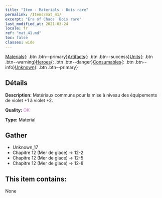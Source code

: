 ```yaml
---
title: "Item - Materials - Bois rare"
permalink: /Items/mat_41/
excerpt: "Era of Chaos  Bois rare"
last_modified_at: 2021-03-24
locale: fr
ref: "mat_41.md"
toc: false
classes: wide
---
```

 [Materials](/fr/Items/){: .btn .btn--primary}[Artifacts](/fr/Items/Artifacts/){: .btn .btn--success}[Units](/fr/Items/Units/){: .btn .btn--warning}[Heroes](/fr/Items/Heroes/){: .btn .btn--danger}[Consumables](/fr/Items/Consumables/){: .btn .btn--info}[Unknown](/fr/Items/Unknown/){: .btn .btn--primary}

## Détails
 **Description:** Matériaux communs pour la mise à niveau des équipements de violet +1 à violet +2.

 **Quality:** <span style="color: #DA70D6">OK</span>

 **Type:** Material

## Gather

*    Unknown_17 
*    Chapitre 12 (Mer de glace) -> 12-2 
*    Chapitre 12 (Mer de glace) -> 12-5 
*    Chapitre 12 (Mer de glace) -> 12-8 

## This item contains:

  None

